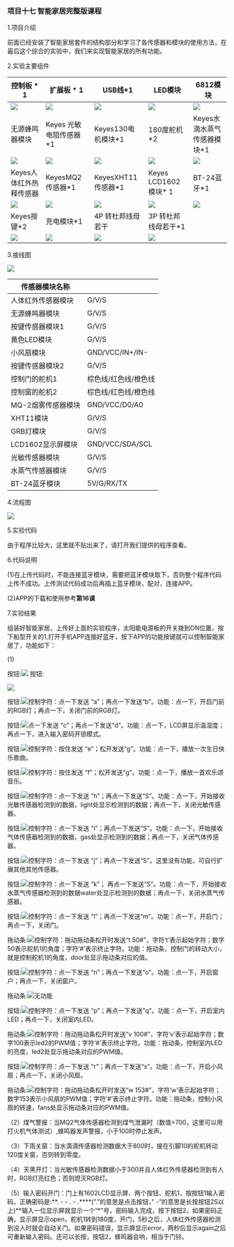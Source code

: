 ### 项目十七 智能家居完整版课程

1.项目介绍

前面已经安装了智能家居套件的结构部分和学习了各传感器和模块的使用方法，在最后这个综合的实验中，我们来实现智能家居的所有功能。

2.实验主要组件

| 控制板 * 1                               | 扩展板 * 1                               | USB线*1                                  | LED模块                                  | 6812模块                                 |
| ---------------------------------------- | ---------------------------------------- | ---------------------------------------- | ---------------------------------------- | ---------------------------------------- |
| ![](./media/image-20250722171949593.png) | ![](./media/image-20250722171957582.png) | ![](./media/image-20250722172006370.png) | ![](./media/image-20250722172016014.png) | ![](./media/image-20250723093442677.png) |
| 无源蜂鸣器模块                           | Keyes 光敏电阻传感器*1                   | Keyes130电机模块*1                       | 180度舵机*2                              | Keyes水滴水蒸气传感器模块*1              |
| ![](./media/image-20250723094635009.png) | ![](./media/image-20250723102532308.png) | ![](./media/image-20250723103847530.png) | ![](./media/image-20250723104934955.png) | ![](./media/image-20250723105311040.png) |
| Keyes人体红外热释传感器                  | KeyesMQ2传感器*1                         | KeyesXHT11传感器*1                       | Keyes LCD1602模块* 1                     | BT-24蓝牙*1                              |
| ![](./media/image-20250723110747247.png) | ![](./media/image-20250723111301996.png) | ![](./media/image-20250723112306259.png) | ![](./media/image-20250723114257112.png) | ![](./media/image-20250723115743004.png) |
| Keyes按键*2                              | 充电模块*1                               | 4P 转杜邦线母若干                        | 3P 转杜邦线母若干*1                      |                                          |
| ![](./media/image-20250723101518512.png) | ![](./media/image-20250723134702523.png) | ![](./media/image-20250723103858656.png) | ![](./media/image-20250722172025792.png) |                                          |

3.接线图

![](./media/image-20250723134741598.png)

| 传感器模块名称     |                      |
| ------------------ | -------------------- |
| 人体红外传感器模块 | G/V/S                |
| 无源蜂鸣器模块     | G/V/S                |
| 按键传感器模块1    | G/V/S                |
| 黄色LED模块        | G/V/S                |
| 小风扇模块         | GND/VCC/IN+/IN-      |
| 按键传感器模块2    | G/V/S                |
| 控制门的舵机1      | 棕色线/红色线/橙色线 |
| 控制窗的舵机2      | 棕色线/红色线/橙色线 |
| MQ-2烟雾传感器模块 | GND/VCC/D0/A0        |
| XHT11模块          | G/V/S                |
| GRB灯模块          | G/V/S                |
| LCD1602显示屏模块  | GND/VCC/SDA/SCL      |
| 光敏传感器模块     | G/V/S                |
| 水蒸气传感器模块   | G/V/S                |
| BT-24蓝牙模块      | 5V/G/RX/TX           |

4.流程图 

![](./media/image-20250723134826107.png)

5.实验代码

由于程序比较大，这里就不贴出来了，请打开我们提供的程序查看。

6.代码说明

(1)在上传代码时，不能连接蓝牙模块，需要把蓝牙模块取下，否则整个程序代码上传不成功。上传测试代码成功后再插上蓝牙模块，配对，连接APP。

(2)APP的下载和使用参考**第16课**

7.实验结果

组装好智能家居，上传好上面的实验程序，太阳能电源板的开关拨到ON位置，按下船型开关的1,打开手机APP连接好蓝牙，按下APP的功能按键就可以控制智能家居了，功能如下：

(1)

按钮:![](./media/image-20250723135111921.png)
按钮:

![](./media/image-20250723135126101.png)

按钮:![](./media/image-20250723135245925.png)控制字符：点一下发送 “a”；再点一下发送“b”。功能：点一下，开启门前的RGB灯；再点一下，关闭门前的RGB灯。

按钮:![](./media/image-20250723135340894.png)点一下发送 “c”；再点一下发送“d”。功能：点一下，LCD屏显示温湿度；再点一下，进入输入密码开锁模式。

按钮:![](./media/image-20250723135419047.png)控制字符：按住发送 “e”；松开发送“g”。功能：点一下，播放一次生日快乐歌曲。

按钮:![](./media/image-20250723135505246.png)控制字符：按住发送 “f”；松开发送“g”。功能：点一下，播放一首欢乐颂音乐。

按钮:![](./media/image-20250723135534115.png)控制字符：点一下发送 “h”；再点一下发送“S”。功能：点一下，开始接收光敏传感器检测到的数据，light处显示检测到的数据；再点一下，关闭光敏传感器。

按钮:![](./media/image-20250723135606603.png)控制字符：点一下发送 “i”；再点一下发送“S”。功能：点一下，开始接收气体传感器检测到的数据，gas处显示检测到的数据；再点一下，关闭气体传感器。

按钮:![](./media/image-20250723135640117.png)控制字符：点一下发送 “j”；再点一下发送“S”。这里没有功能，可自行扩展其他其他传感器。

按钮:![](./media/image-20250723135711313.png)控制字符：点一下发送 “k”；
再点一下发送“S”。功能：点一下，开始接收水蒸气传感器检测到的数据water处显示检测到的数据；再点一下，关闭水蒸气传感器。

按钮:![](./media/image-20250723135748967.png)控制字符：点一下发送 “l”；再点一下发送“m”。功能：点一下，开启门；再点一下，关闭门。

拖动条:![](./media/image-20250723135831134.png)控制字符：拖动拖动条松开时发送“t 50#”，字符‘t’表示起始字符；数字50表示舵机1的角度；字符‘#’表示终止字符。功能：拖动条，控制门的转动大小，就是控制舵机1的角度，door处显示拖动条对应的值。

按钮:![](./media/image-20250723135912585.png)控制字符：点一下发送 “n”；再点一下发送“o”。功能：点一下，开启窗户；再点一下，关闭窗户。

拖动条:![](./media/image-20250723135942886.png)无功能

按钮:![](./media/image-20250723140019928.png)控制字符：点一下发送 “p”；再点一下发送“q”。功能：点一下，开启室内LED；再点一下，关闭室内LED。

拖动条:![](./media/image-20250723140048631.png)控制字符：拖动拖动条松开时发送“v 100#”，字符‘v’表示起始字符；数字100表示led2的PWM值；字符‘#’表示终止字符。功能：拖动条，控制室内LED的亮度，led2处显示拖动条对应的PWM值。

按钮:![](./media/image-20250723140117490.png)控制字符：点一下发送 “r”；再点一下发送“s”。功能：点一下，开启小风扇；再点一下，关闭小风扇。

拖动条:![](./media/image-20250723140151991.png)控制字符：拖动拖动条松开时发送“w 153#”，字符‘w’表示起始字符；数字153表示小风扇的PWM值；字符‘#’表示终止字符。功能：拖动条，控制小风扇的转速，fans处显示拖动条对应的PWM值。

（2）煤气警报：当MQ2气体传感器检测到煤气泄漏时（数值\>700，这里可以用打火机气体测试）,蜂鸣器发声警报，小于100时停止发声。

（3）下雨关窗：当水滴滴传感器检测数据大于800时，接在引脚10的舵机转动120度关窗，否则转到零度。

（4）天黑开灯：当光敏传感器检测数据小于300并且人体红外传感器检测到有人时，RGB灯亮红色；否则熄灭RGB灯。

（5）输入密码开门：门上有1602LCD显示屏、两个按钮、舵机1，按按钮1输入密码，正确密码是:**. - - . - .****(”.”的意思是点击按钮，” -”的意思是长按按钮2S以上)**输入一位显示屏就显示一个“\*”号，密码输入完成，按下按钮2，如果密码正确，显示屏显示open，舵机1转到180度，开门，5秒之后，人体红外传感器检测到没人时就会自动关门。如果密码错误，显示屏显示error，两秒后显示again之后可重新输入密码。还可以长按，按钮2，蜂鸣器会响，相当于门铃。
